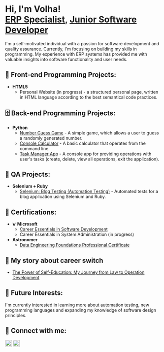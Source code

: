 <h1>Hi, I'm Volha! <br/><a href="https://www.linkedin.com/in/volha-sakalouskaya/">ERP Specialist</a>, <a href="https://github.com/devolha">Junior Software Developer</a></h1>

<p>I'm a self-motivated individual with a passion for software development and quality assurance. Currently, I'm focusing on building my skills in programming. My experience with ERP systems has provided me with valuable insights into software functionality and user needs.</p>

<h2>🎨 Front-end Programming Projects:</h2>

-   <b>HTML5</b>
    -   Personal Website (in progress) - a structured personal page, written in HTML language according to the best semantical code practices.

<h2>🗄️ Back-end Programming Projects:</h2>

-   <b>Python</b>
    -   [Number Guess Game](https://github.com/devolha/guess-game) - A simple game, which allows a user to guess a randomly generated number.
    -   [Console Calculator](https://github.com/devolha/console_calculator) - A basic calculator that operates from the command line.
    -   [Task Manager App](https://github.com/devolha/task_management) - A console app for providing operations with user's tasks (create, delete, view all operations, exit the application).

<h2>🧪 QA Projects:</h2>

-   <b>Selenium + Ruby</b>
    -   [Selenium: Blog Testing (Automation Testing)](https://github.com/devolha/selenium_blog_test) - Automated tests for a blog application using Selenium and Ruby.

<h2>📄 Certifications:</h2>

-   <b><img alt="VolhaSakalouskaya | Microsoft" width="12px" src="https://cdn.jsdelivr.net/npm/simple-icons@3.13.0/icons/microsoft.svg" />  Microsoft</b>
    -   [Career Essentials in Software Development](https://www.linkedin.com/learning/certificates/dfea717dbd57c75751e2c7981bc15d870c9679d717c9ddc14bfe3ee6abe9090c)
    -   Career Essentials in System Administration (in progress)
-   <b>Astronomer</b>
    - [Data Engineering Foundations Professional Certificate](https://www.linkedin.com/learning/certificates/5b2abc69af91ae4cd2c8308b5f5f850326fb1aa7671a06d79ac0111de3cec28a)

<h2>📇 My story about career switch</h2>

-   [The Power of Self-Education: My Journey from Law to Operation Development](https://www.linkedin.com/pulse/power-self-education-my-journey-from-law-operation-volha-sakalouskaya-c8gwc/?trackingId=15%2Bp7%2F%2FYSTmPm3iq%2F71wkA%3D%3D)

<h2>🌱 Future Interests:</h2>
<p>I'm currently interested in learning more about automation testing, new programming languages and expanding my knowledge of software design principles.</p>

<h2> 🤳 Connect with me:</h2>

[<img align="left" alt="VolhaSakalouskaya | LinkedIn" width="22px" src="https://cdn.jsdelivr.net/npm/simple-icons@v3/icons/linkedin.svg" />][linkedin]
[<img align="left" alt="VolhaSakalouskaya | LinkedIn" width="22px" src="https://cdn.jsdelivr.net/npm/simple-icons@3.13.0/icons/gmail.svg" />][Gmail]

[linkedin]: https://linkedin.com/in/volha-sakalouskaya/
[Gmail]: https://workspace.google.com/intl/gmail/sokolowskaoa@gmail.com
